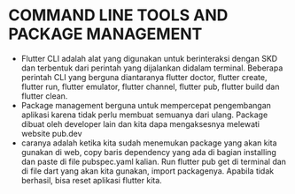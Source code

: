 # COMMAND LINE TOOLS AND PACKAGE MANAGEMENT

- Flutter CLI adalah alat yang digunakan untuk berinteraksi dengan SKD dan terbentuk dari perintah yang dijalankan didalam terminal. Beberapa perintah CLI yang berguna diantaranya flutter doctor, flutter create, flutter run, flutter emulator, flutter channel, flutter pub, flutter build dan flutter clean.
- Package management berguna untuk mempercepat pengembangan aplikasi karena tidak perlu membuat semuanya dari ulang. Package dibuat oleh developer lain dan kita dapa mengaksesnya melewati website pub.dev
- caranya adalah ketika kita sudah menemukan package yang akan kita gunakan di web, copy baris dependency yang ada di bagian installing dan paste di file pubspec.yaml kalian. Run flutter pub get di terminal dan di file dart yang akan kita gunakan, import packagenya. Apabila tidak berhasil, bisa reset aplikasi flutter kita.
